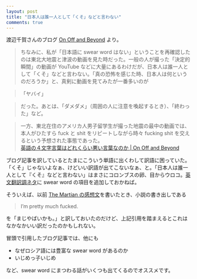 ```yaml
---
layout: post
title: "日本人は誰一人として「くそ」などと言わない"
comments: true
---
```


渡辺千賀さんのブログ [On Off and Beyond](http://chikawatanabe.com/) より。

> ちなみに、私が「日本語に swear word はない」ということを再確認したのは東北大地震と津波の動画を見た時だった。一般の人が撮った「決定的瞬間」の動画が YouTube などに大量にあるわけだが、日本人は誰一人として「くそ」などと言わない。「真の恐怖を感じた時、日本人は何というのだろうか」と、真剣に動画を見てみたが一番多いのが

> 「ヤバイ」

> だった。あとは、「ダメダメ」（周囲の人に注意を喚起するとき）、「終わった」など。

> 一方、東北在住のアメリカ人男子留学生が撮った地震の最中の動画では、本人がひたすら fuck と shit をリピートしながら時々 fucking shit を交えるという予想された事態であった。  
[英語の４文字言葉はどれくらい悪い言葉なのか | On Off and Beyond](http://chikawatanabe.com/2014/12/08/english_swear_word/)

ブログ記事を訳しているとたまにこういう単語に出くわして訳語に困っていた。「くそ」じゃないよなぁ、けどいい訳語が出てこないなぁ、と。「日本人は誰一人として『くそ』などと言わない」はまさにコロンブスの卵、目からウロコ。[英文翻訳調ネタ](http://blog.harupong.com/2014/12/translation-anti-pattern/)に swear word の項目を追加しておかねば。

そういえば、以前 [The Martian の感想文](http://blog.harupong.com/2014/05/the-martian-andy-weir/)を書いたとき、小説の書き出しである

> I’m pretty much fucked.

を「まじやばいかも。」と訳しておいたのだけど、上記引用を踏まえるとこれはなかなかいい訳だったのかもしれない。

冒頭で引用したブログ記事では、他にも

- なぜロシア語には豊富な swear word があるのか
- いじめっ子いじめ

など、swear word にまつわる話がいくつも出てくるのでオススメです。
